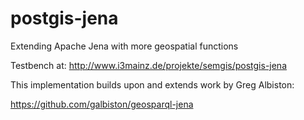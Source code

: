 # postgis-jena
Extending Apache Jena with more geospatial functions

Testbench at: http://www.i3mainz.de/projekte/semgis/postgis-jena

This implementation builds upon and extends work by Greg Albiston:

https://github.com/galbiston/geosparql-jena
